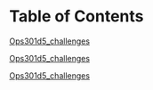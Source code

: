 # Table of Contents

[Ops301d5_challenges](challenge02.sh)

[Ops301d5_challenges](challenge03.sh)

[Ops301d5_challenges](challenge04.sh)
